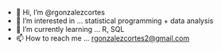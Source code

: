 - 👋 Hi, I’m @rgonzalezcortes
- 👀 I’m interested in ... statistical programming + data analysis
- 🌱 I’m currently learning ... R, SQL
- 📫 How to reach me ... rgonzalezcortes2@gmail.com
